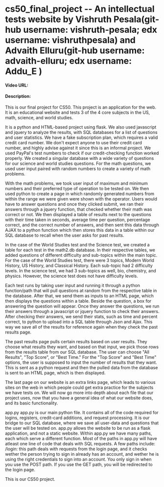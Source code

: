 # cs50_final_project -- An intellectual tests website by Vishruth Pesala(git-hub username: vishruth-pesala; edx username: vishruthpesala) and Advaith Elluru(git-hub username: advaith-elluru; edx username: Addu_E )

#### Video URL:
#### Description:

  This is our final project for CS50. This project is an application for the web. It is an educational website and tests 3 of the 4 core subjects in the US, math, science, and world studies.

  It is a python and HTML-based project using flask. We also used javascript and jquery to analyze the results, with SQL databases for a list of questions and user statistics. We have a fake subscription plan, which requires a valid credit card number. We don't expect anyone to use their credit card number, and highly advise against it since this is an informal project. We used PayPal's test numbers to check if our credit-checking function worked properly. We created a singular database with a wide variety of questions for our science and world studies questions. For the math questions, we used user input paired with random numbers to create a variety of math problems.

  With the math problems, we took user input of maximum and minimum numbers and their preferred type of operation to be tested on. We then used python to create a page in which randomly generated numbers from within the range we were given were shown with the operator. Users would have to answer questions and once they clicked submit, we ran their answers through a jquery function, that checked whether their math was correct or not. We then displayed a table of results next to the questions with their time taken in seconds, average time per question, percentage correct, and the correct number of answers, and then sent this data through AJAX to a python function which then stores this data in a table within our SQL database to recall when the user asks for past results.

  In the case of the World Studies test and the Science test, we created a table for each test in the math2.db database. In their respective tables, we added questions of different difficulty and sub-topics within the main topic. For the case of the World Studies test, there were 3 topics, Modern World History, US History, and Classical History. Each sub-topic had 2 difficulty levels. In the science test, we had 3 sub-topics as well, bio, chemistry, and physics. However, the science test does not have difficulty levels.

  Each test runs by taking user input and running it through a python function/path that will pull questions at random from the respective table in the database. After that, we send them as inputs to an HTML page, which then displays the questions within a table. Beside the question, a box for answering the question will appear. Once they answer the questions, we run their answers through a javascript or jquery function to check their answers. After checking their answers, we send their stats, such as time and percent correct, to python to upload into a SQL table through Json and Ajax. This way we save all of the results for reference again when they check the past results page.

  The past results page pulls certain results based on user results. They choose what results they want, and based on that input, we pick those rows from the results table from our SQL database. The user can choose "All Results", "Top Score", or "Best Time." For the "Top Score" and "Best Time" options, the user is supposed to input the number of results that they want. This is sent as a python request and then the pulled data from the database is sent to an HTML page, which is then displayed.

  The last page on our website is an extra links page, which leads to various sites on the web in which people could get extra practice for the subjects we have tests on.
  We will now go more into depth about each file that our project uses, now that you have a general idea of what our website does, and its basic functionality.

  app.py
    app.py is our main python file. It contains all of the code required for logins, registers, credit-card additions, and request processing. It is our bridge to our SQL database, where we save all user-data and questions that the user will be tested on. app.py allows the website to be run as a flask application, and not a static website. Within app.py we have many paths, each which serve a different function. Most of the paths in app.py will have atleast one line of code that deals with SQL requests.
    A few paths include:
    /login: this path deals with requests from the login page, and it checks wether the person trying to sign in already has an account, and wether he is using the right credentials to sign into an account. You only sign in when you use the POST path. If you use the GET path, you will be redirected to the login page.

  This is our CS50 project.